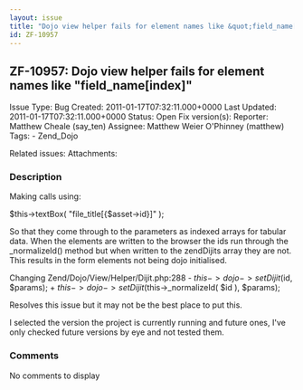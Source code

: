 ```yaml
---
layout: issue
title: "Dojo view helper fails for element names like &quot;field_name[index]&quot;"
id: ZF-10957
---
```


ZF-10957: Dojo view helper fails for element names like "field\_name[index]"
----------------------------------------------------------------------------

 Issue Type: Bug Created: 2011-01-17T07:32:11.000+0000 Last Updated: 2011-01-17T07:32:11.000+0000 Status: Open Fix version(s): 
 Reporter:  Matthew Cheale (say\_ten)  Assignee:  Matthew Weier O'Phinney (matthew)  Tags: - Zend\_Dojo
 
 Related issues: 
 Attachments: 
### Description

Making calls using:

$this->textBox( "file\_title[{$asset->id}]" );

So that they come through to the parameters as indexed arrays for tabular data. When the elements are written to the browser the ids run through the \_normalizeId() method but when written to the zendDijits array they are not. This results in the form elements not being dojo initialised.

Changing Zend/Dojo/View/Helper/Dijit.php:288 - $this->dojo->setDijit($id, $params); + $this->dojo->setDijit($this->\_normalizeId( $id ), $params);

Resolves this issue but it may not be the best place to put this.

I selected the version the project is currently running and future ones, I've only checked future versions by eye and not tested them.

 

 

### Comments

No comments to display